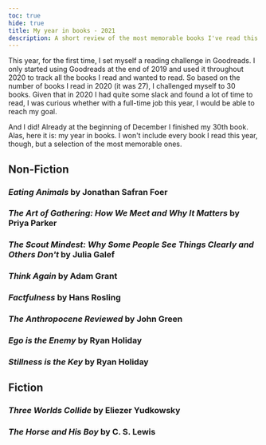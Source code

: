 ```yaml
---
toc: true
hide: true
title: My year in books - 2021
description: A short review of the most memorable books I've read this year.
---
```


This year, for the first time, I set myself a reading challenge in Goodreads. I only started using Goodreads at the end of 2019 and used it throughout 2020 to track all the books I read and wanted to read. So based on the number of books I read in 2020 (it was 27), I challenged myself to 30 books. Given that in 2020 I had quite some slack and found a lot of time to read, I was curious whether with a full-time job this year, I would be able to reach my goal.

And I did! Already at the beginning of December I finished my 30th book. Alas, here it is: my year in books. I won't include every book I read this year, though, but a selection of the most memorable ones.

## Non-Fiction

### *Eating Animals* by Jonathan Safran Foer

### *The Art of Gathering: How We Meet and Why It Matters* by Priya Parker

### *The Scout Mindest: Why Some People See Things Clearly and Others Don't* by Julia Galef

### *Think Again* by Adam Grant

### *Factfulness* by Hans Rosling

### *The Anthropocene Reviewed* by John Green

### *Ego is the Enemy* by Ryan Holiday

### *Stillness is the Key* by Ryan Holiday

## Fiction

### *Three Worlds Collide* by Eliezer Yudkowsky

### *The Horse and His Boy* by C. S. Lewis
